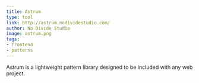 ```yaml
---
title: Astrum
type: tool
link: http://astrum.nodividestudio.com/
author: No Divide Studio
image: astrum.png
tags:
- frontend
- patterns
---
```


Astrum is a lightweight pattern library designed to be included with any web project.

